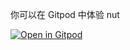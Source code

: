 你可以在 Gitpod 中体验 nut

[![Open in Gitpod](/open-in-gitpod.svg)](https://gitpod.io/#https://github.com/fengzilong/nut-example)
